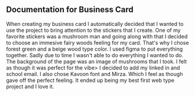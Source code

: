 ## Documentation for Business Card
When creating my business card I automatically decided that I wanted to use the project to bring attention to the stickers that I create. One of my favorite stickers was a mushroom man and going along with that I decided to choose an immesive fairy woods feeling for my card. That's why I chose forest green and a beige wood type color. I used figma to put everything together. Sadly due to time I wasn't able to do everything I wanted to do. The background of the page was an image of mushrooms that I took. I felt as though it was perfect for the vibe> I decided to add my linked in and school email. I also chose Kavoon font and Mirza. Which I feel as though gave off the perfect feeling. It ended up being my best first web type project and I love it.
